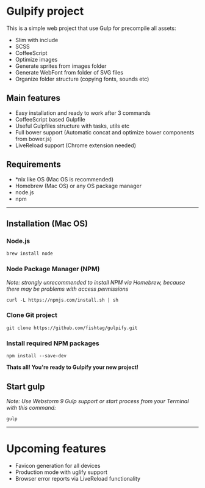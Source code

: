 Gulpify project
=======
This is a simple web project that use Gulp for precompile all assets:

- Slim with include
- SCSS
- CoffeeScript
- Optimize images
- Generate sprites from images folder
- Generate WebFont from folder of SVG files
- Organize folder structure (copying fonts, sounds etc)

## Main features

- Easy installation and ready to work after 3 commands
- CoffeeScript based Gulpfile 
- Useful Gulpfiles structure with tasks, utils etc
- Full bower support (Automatic concat and optimize bower components from bower.js)
- LiveReload support (Chrome extension needed)
 
## Requirements
- *nix like OS (Mac OS is recommended)
- Homebrew (Mac OS) or any OS package manager
- node.js
- npm

----

## Installation (Mac OS)
### Node.js
`brew install node`
### Node Package Manager (NPM)
*Note: strongly unrecommended to install NPM via Homebrew, because there may be problems with access permissions*

`curl -L https://npmjs.com/install.sh | sh`
### Clone Git project
`git clone https://github.com/fishtag/gulpify.git`

### Install required NPM packages
`npm install --save-dev`

**Thats all! You're ready to Gulpify your new project!**

## Start gulp
*Note: Use Webstorm 9 Gulp support or start process from your Terminal with this command:*

`gulp`

----


# Upcoming features

- Favicon generation for all devices
- Production mode with uglify support
- Browser error reports via LiveReload functionality